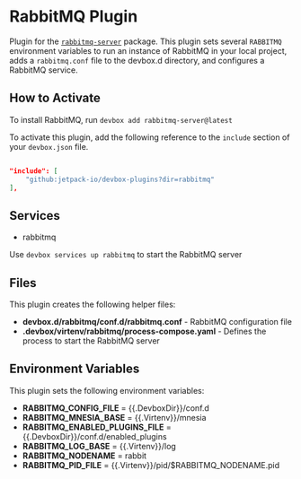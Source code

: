 # RabbitMQ Plugin

Plugin for the [`rabbitmq-server`](https://www.nixhub.io/packages/rabbitmq-server) package. This plugin sets several `RABBITMQ` environment variables to run an instance of RabbitMQ in your local project, adds a `rabbitmq.conf` file to the devbox.d directory, and configures a RabbitMQ service.

## How to Activate

To install RabbitMQ, run `devbox add rabbitmq-server@latest`

To activate this plugin, add the following reference to the `include` section of your `devbox.json` file.

```json

"include": [
    "github:jetpack-io/devbox-plugins?dir=rabbitmq"
],
```

## Services

* rabbitmq

Use `devbox services up rabbitmq` to start the RabbitMQ  server

## Files

This plugin creates the following helper files:

* **devbox.d/rabbitmq/conf.d/rabbitmq.conf** - RabbitMQ configuration file
* **.devbox/virtenv/rabbitmq/process-compose.yaml** - Defines the process to start the RabbitMQ server

## Environment Variables

This plugin sets the following environment variables:

* **RABBITMQ_CONFIG_FILE** = {{.DevboxDir}}/conf.d
* **RABBITMQ_MNESIA_BASE** = {{.Virtenv}}/mnesia
* **RABBITMQ_ENABLED_PLUGINS_FILE** = {{.DevboxDir}}/conf.d/enabled_plugins
* **RABBITMQ_LOG_BASE** = {{.Virtenv}}/log
* **RABBITMQ_NODENAME** = rabbit
* **RABBITMQ_PID_FILE** = {{.Virtenv}}/pid/$RABBITMQ_NODENAME.pid